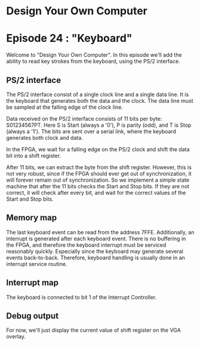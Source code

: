 # Design Your Own Computer
# Episode 24 : "Keyboard"
 
Welcome to "Design Your Own Computer".  In this episode we'll add the ability
to read key strokes from the keyboard, using the PS/2 interface.

## PS/2 interface
The PS/2 interface consist of a single clock line and a single data line. It is
the keyboard that generates both the data and the clock.  The data line must be
sampled at the falling edge of the clock line.

Data received on the PS/2 interface consists of 11 bits per byte: S01234567PT.
Here S is Start (always a '0'), P is parity (odd), and T is Stop (always a
'1'). The bits are sent over a serial link, where the keyboard generates both
clock and data.

In the FPGA, we wait for a falling edge on the PS/2 clock and shift the data
bit into a shift register.

After 11 bits, we can extract the byte from the shift register.  However, this
is not very robust, since if the FPGA should ever get out of synchronization,
it will forever remain out of synchronization. So we implement a simple state
machine that after the 11 bits checks the Start and Stop bits.  If they
are not correct, it will check after every bit, and wait for the correct values
of the Start and Stop bits.

## Memory map
The last keyboard event can be read from the address 7FFE. Additionally, an
interrupt is generated after each keyboard event. There is no buffering in the
FPGA, and therefore the keyboard interrupt must be serviced reasonably quickly.
Especially since the keyboard may generate several events back-to-back. Therefore,
keyboard handling is usually done in an interrupt service routine.

## Interrupt map
The keyboard is connected to bit 1 of the Interrupt Controller.

## Debug output
For now, we'll just display the current value of shift register on the VGA overlay.
